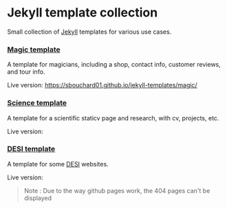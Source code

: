 # Jekyll template collection

Small collection of [Jekyll](https://jekyllrb.com/) templates for various use cases.

### [Magic template](magic/README.md)
A template for magicians, including a shop, contact info, customer reviews, and tour info.

Live version: https://sbouchard01.github.io/jekyll-templates/magic/

### [Science template](science/README.md)
A template for a scientific staticv page and research, with cv, projects, etc.

Live version:

### [DESI template](desi/README.md)
A template for some [DESI](https://desi.lbl.gov/) websites.

Live version:


> Note : Due to the way github pages work, the 404 pages can't be displayed